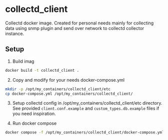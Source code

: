 # collectd_client
Collectd docker image. Created for personal needs mainly for collecting data using snmp plugin and send over network to collectd collector instance.

## Setup
1. Build imag
```bash
docker build -t collectd_client .
```

2. Copy and modify for your needs docker-compose.yml

```bash
mkdir -p /opt/my_containers/collectd_client/etc
cp docker-compose.yml /opt/my_containers/collectd_client/
```

3. Setup collectd config in /opt/my_containers/collectd_client/etc directory. See provided `client.conf.example` and `custom_types.db.example` files if you need inspiration.

4. Run docker compose
```bash
docker compose -f /opt/my_containers/collectd_client/docker-compose.yml up -d
```
